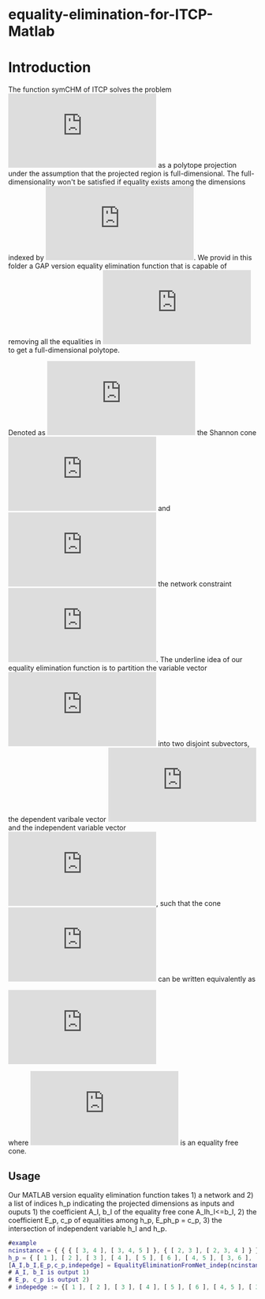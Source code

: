 # equality-elimination-for-ITCP-Matlab
# Introduction

The function symCHM of ITCP solves the problem ![equation](https://latex.codecogs.com/svg.latex?%5Cinline%20%5Ctext%7BProj%7D_%7B%5Cboldsymbol%7Bh%7D_p%7D%28%5CGamma_N%5Ccap%20%5Cmathcal%7BL%7D_%7B%5Cmathsf%7BA%7D%7D%29) as a polytope projection under the assumption that the projected region is full-dimensional. The full-dimensionality won't be satisfied if equality exists among the dimensions indexed by ![equation](https://latex.codecogs.com/svg.latex?%5Cinline%20%5Cboldsymbol%7Bh%7D_p). We provid in this folder a GAP version equality elimination function that is capable of removing all the equalities in ![equation](https://latex.codecogs.com/svg.latex?%5Cinline%20%5CGamma_%7BN%7D%20%5Ccap%5Cmathcal%7BL%7D_%7B%5Cmathsf%7BA%7D%7D) to get a full-dimensional polytope.

Denoted as ![equation](https://latex.codecogs.com/svg.latex?%5Cinline%20%5Cmathbb%7BA%7D%5Cboldsymbol%7Bh%7D%5Cleq%20%5Cboldsymbol%7B0%7D) the Shannon cone ![equation](https://latex.codecogs.com/svg.latex?%5CGamma_N) and ![equation](https://latex.codecogs.com/svg.latex?%5Cinline%20%5Cmathbb%7BE%7D%5Cboldsymbol%7Bh%7D%3D%20%5Cboldsymbol%7B0%7D) the network constraint ![equation](https://latex.codecogs.com/svg.latex?%5Cinline%20%5Cmathcal%7BL%7D_%7B%5Cmathsf%7BA%7D%7D). The underline idea of our equality elimination function is to partition the variable vector ![equation](https://latex.codecogs.com/svg.latex?%5Cinline%20%5Cboldsymbol%7Bh%7D) into two disjoint subvectors, the dependent varibale vector ![equation](https://latex.codecogs.com/svg.latex?%5Cinline%20%5Cboldsymbol%7Bh%7D_D) and the independent variable vector ![equation](https://latex.codecogs.com/svg.latex?%5Cinline%20%5Cboldsymbol%7Bh%7D_I), such that the cone ![equation](https://latex.codecogs.com/svg.latex?%5Cinline%20%5Cmathbb%7BA%7D%5Cboldsymbol%7Bh%7D%5Cleq%20%5Cboldsymbol%7B0%7D%5Ccap%20%5Cmathbb%7BE%7D%5Cboldsymbol%7Bh%7D%3D%5Cboldsymbol%7B0%7D) can be written equivalently as 

![equation](https://latex.codecogs.com/svg.latex?%5Cbegin%7Bcases%7D%20%5Cmathbb%7BA%7D_I%5Cboldsymbol%7Bh%7D_I%5Cleq%20%5Cboldsymbol%7B0%7D%5C%5C%20%5Cmathbb%7BE%7D_I%5Cboldsymbol%7Bh%7D_I%3D%5Cboldsymbol%7Bh%7D_D%20%5Cend%7Bcases%7D)

where ![equation](https://latex.codecogs.com/svg.latex?%5Cinline%20%5Cmathbb%7BA%7D_I%5Cboldsymbol%7Bh%7D_I%5Cleq%20%5Cboldsymbol%7B0%7D) is an equality free cone.
## Usage
Our MATLAB version equality elimination function takes 1) a network and 2) a list of indices h_p indicating the projected dimensions as inputs and ouputs 1) the coefficient A_I, b_I of the equality free cone A_Ih_I<=b_I, 2) the coefficient E_p, c_p  of equalities among h_p, E_ph_p = c_p, 3) the intersection of independent variable h_I and h_p.  
```MATLAB
#example
ncinstance = { { { [ 3, 4 ], [ 3, 4, 5 ] }, { [ 2, 3 ], [ 2, 3, 4 ] } }, 3, 6 };
h_p = { [ 1 ], [ 2 ], [ 3 ], [ 4 ], [ 5 ], [ 6 ], [ 4, 5 ], [ 3, 6 ], [ 1, 2 ], [ 2, 3, 4 ] };
[A_I,b_I,E_p,c_p,indepedge] = EqualityEliminationFromNet_indep(ncinstance,h_p);
# A_I, b_I is output 1) 
# E_p, c_p is output 2)
# indepedge := {[ 1 ], [ 2 ], [ 3 ], [ 4 ], [ 5 ], [ 6 ], [ 4, 5 ], [ 3, 6 ], [0], [0] }; is output 3) with [0] indicates the dependent variables that are not in  h_I\cap h_p 
```
